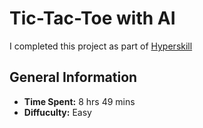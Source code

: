 # Tic-Tac-Toe with AI
I completed this project as part of [Hyperskill](https://hyperskill.org/projects/81)
## General Information
- **Time Spent:** 8 hrs 49 mins
- **Diffuculty:** Easy
